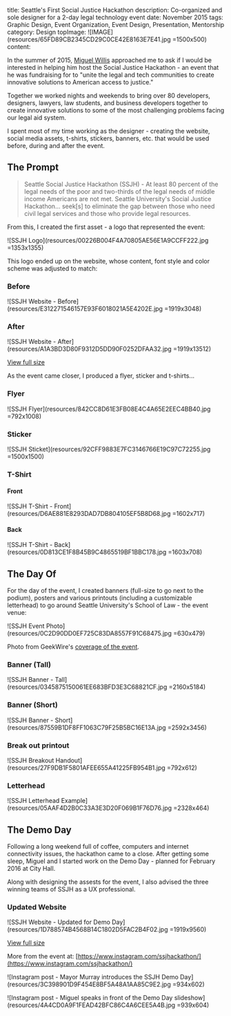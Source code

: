 title: Seattle's First Social Justice Hackathon
description: Co-organized and sole designer for a 2-day legal technology event
date: November 2015
tags: Graphic Design, Event Organization, Event Design, Presentation, Mentorship
category: Design
topImage: ![IMAGE](resources/65FD89CB2345CD29C0CE42E8163E7E41.jpg =1500x500)
content:

In the summer of 2015, [Miguel Willis](http://www.nationaljurist.com/national-jurist-magazine/law-student-year-miguel-willis-seattle-university) approached me to ask if I would be interested in helping him host the Social Justice Hackathon - an event that he was fundraising for to "unite the legal and tech communities to create innovative solutions to American access to justice."

Together we worked nights and weekends to bring over 80 developers, designers, lawyers, law students, and business developers together to create innovative solutions to some of the most challenging problems facing our legal aid system.

I spent most of my time working as the designer - creating the website, social media assets, t-shirts, stickers, banners, etc. that would be used before, during and after the event.

## The Prompt
> Seattle Social Justice Hackathon (SSJH) - At least 80 percent of the legal needs of the poor and two-thirds of the legal needs of middle income Americans are not met. Seattle University's Social Justice Hackathon... seek[s] to eliminate the gap between those who need civil legal services and those who provide legal resources.

From this, I created the first asset - a logo that represented the event:

![SSJH Logo](resources/00226B004F4A70805AE56E1A9CCFF222.jpg =1353x1355)

This logo ended up on the website, whose content, font style and color scheme was adjusted to match:
### Before
![SSJH Website - Before](resources/E312271546157E93F6018021A5E4202E.jpg =1919x3048)

### After
![SSJH Website - After](resources/A1A3BD3D80F9312D5DD90F0252DFAA32.jpg =1919x13512)

[View full size](/portfolio/social-justice-hackathon/resources/A1A3BD3D80F9312D5DD90F0252DFAA32.jpg)

As the event came closer, I produced a flyer, sticker and t-shirts...
### Flyer
![SSJH Flyer](resources/842CC8D61E3FB08E4C4A65E2EEC4BB40.jpg =792x1008)

### Sticker
![SSJH Sticket](resources/92CFF9883E7FC3146766E19C97C72255.jpg =1500x1500)

### T-Shirt
#### Front
![SSJH T-Shirt - Front](resources/D6AE881E8293DAD7DB804105EF5B8D68.jpg =1602x717)

#### Back
![SSJH T-Shirt - Back](resources/0D813CE1F8B45B9C4865519BF1BBC178.jpg =1603x708)

## The Day Of
For the day of the event, I created banners (full-size to go next to the podium), posters and various printouts (including a customizable letterhead) to go around Seattle University's School of Law - the event venue:

![SSJH Event Photo](resources/0C2D90DD0EF725C83DA8557F91C68475.jpg =630x479)

Photo from GeekWire's [coverage of the event](https://www.geekwire.com/2016/social-justice-hackathon-brings-real-solutions-to-those-in-need-oflegal-aid/).


### Banner (Tall)
![SSJH Banner - Tall](resources/0345875150061EE683BFD3E3C68821CF.jpg =2160x5184)

### Banner (Short)
![SSJH Banner - Short](resources/87559B1DF8FF1063C79F25B5BC16E13A.jpg =2592x3456)

### Break out printout
![SSJH Breakout Handout](resources/27F9DB1F5801AFEE655A41225FB954B1.jpg =792x612)

### Letterhead
![SSJH Letterhead Example](resources/05AAF4D2B0C33A3E3D20F069B1F76D76.jpg =2328x464)


## The Demo Day
Following a long weekend full of coffee, computers and internet connectivity issues, the hackathon came to a close. After getting some sleep, Miguel and I started work on the Demo Day - planned for February 2016 at City Hall.

Along with designing the assests for the event, I also advised the three winning teams of SSJH as a UX professional.

### Updated Website
![SSJH Website - Updated for Demo Day](resources/1D788574B4568B14C1802D5FAC2B4F02.jpg =1919x9560)

[View full size](/portfolio/social-justice-hackathon/resources/1D788574B4568B14C1802D5FAC2B4F02.jpg)


More from the event at: [https://www.instagram.com/ssjhackathon/](https://www.instagram.com/ssjhackathon/)

![Instagram post - Mayor Murray introduces the SSJH Demo Day](resources/3C398901D9F454E8BF5A48A1AA85C9E2.jpg =934x602)

![Instagram post - Miguel speaks in front of the Demo Day slideshow](resources/4A4CD0A9F1FEAD42BFC86C4A6CEE5A4B.jpg =939x604)

